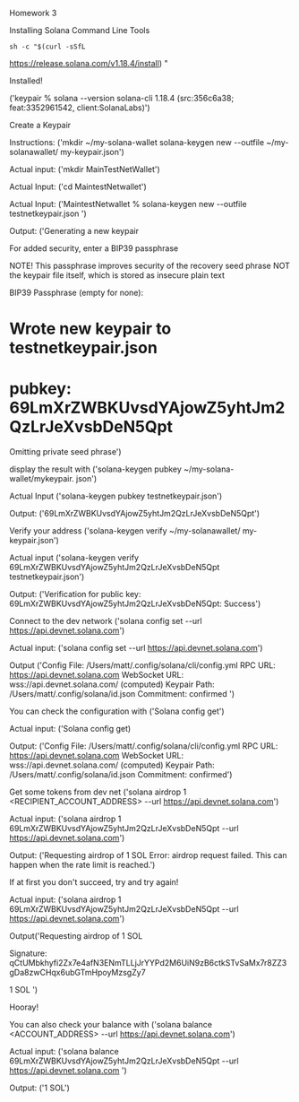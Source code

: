 Homework 3

Installing Solana Command Line Tools

    sh -c "$(curl -sSfL
https://release.solana.com/v1.18.4/install)
"

Installed!

('keypair % solana --version
solana-cli 1.18.4 (src:356c6a38; feat:3352961542, client:SolanaLabs)')

Create a Keypair

Instructions: ('mkdir ~/my-solana-wallet
solana-keygen new --outfile ~/my-solanawallet/
my-keypair.json')

Actual input: ('mkdir MainTestNetWallet')

Actual Input: ('cd MaintestNetwallet')

Actual Input: ('MaintestNetwallet % solana-keygen new --outfile testnetkeypair.json
')

Output: ('Generating a new keypair

For added security, enter a BIP39 passphrase

NOTE! This passphrase improves security of the recovery seed phrase NOT the
keypair file itself, which is stored as insecure plain text

BIP39 Passphrase (empty for none): 

Wrote new keypair to testnetkeypair.json
=========================================================================
pubkey: 69LmXrZWBKUvsdYAjowZ5yhtJm2QzLrJeXvsbDeN5Qpt
=========================================================================
Omitting private seed phrase')

display the result with
('solana-keygen pubkey ~/my-solana-wallet/mykeypair.
json')

Actual Input ('solana-keygen pubkey testnetkeypair.json')

Output: ('69LmXrZWBKUvsdYAjowZ5yhtJm2QzLrJeXvsbDeN5Qpt')

Verify your address
('solana-keygen verify <PUBKEY> ~/my-solanawallet/
my-keypair.json')

Actual input ('solana-keygen verify 69LmXrZWBKUvsdYAjowZ5yhtJm2QzLrJeXvsbDeN5Qpt testnetkeypair.json')

Output: ('Verification for public key: 69LmXrZWBKUvsdYAjowZ5yhtJm2QzLrJeXvsbDeN5Qpt: Success')

Connect to the dev network
('solana config set --url
https://api.devnet.solana.com')

Actual input: ('solana config set --url https://api.devnet.solana.com')

Output ('Config File: /Users/matt/.config/solana/cli/config.yml
RPC URL: https://api.devnet.solana.com 
WebSocket URL: wss://api.devnet.solana.com/ (computed)
Keypair Path: /Users/matt/.config/solana/id.json 
Commitment: confirmed ')

You can check the configuration with ('Solana config get')

Actual input: ('Solana config get)

Output: ('Config File: /Users/matt/.config/solana/cli/config.yml
RPC URL: https://api.devnet.solana.com 
WebSocket URL: wss://api.devnet.solana.com/ (computed)
Keypair Path: /Users/matt/.config/solana/id.json 
Commitment: confirmed')

Get some tokens from dev net
('solana airdrop 1 <RECIPIENT_ACCOUNT_ADDRESS>
--url https://api.devnet.solana.com')

Actual input: ('solana airdrop 1 69LmXrZWBKUvsdYAjowZ5yhtJm2QzLrJeXvsbDeN5Qpt --url https://api.devnet.solana.com')

Output: ('Requesting airdrop of 1 SOL
Error: airdrop request failed. This can happen when the rate limit is reached.')

If at first you don't succeed, try and try again!

Actual input: ('solana airdrop 1 69LmXrZWBKUvsdYAjowZ5yhtJm2QzLrJeXvsbDeN5Qpt --url https://api.devnet.solana.com')

Output('Requesting airdrop of 1 SOL

Signature: qCtUMbkhyfi2Zx7e4afN3ENmTLLjJrYYPd2M6UiN9zB6ctkSTvSaMx7r8ZZ3gDa8zwCHqx6ubGTmHpoyMzsgZy7

1 SOL
')

Hooray!

You can also check your balance with ('solana balance <ACCOUNT_ADDRESS> --url
https://api.devnet.solana.com')

Actual input: ('solana balance 69LmXrZWBKUvsdYAjowZ5yhtJm2QzLrJeXvsbDeN5Qpt --url https://api.devnet.solana.com
')

Output: ('1 SOL')